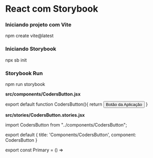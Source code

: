 # React com Storybook

<h3>Iniciando projeto com Vite</h3>
npm create vite@latest
 
<h3>Iniciando Storybook</h3>
npx sb init

<h3>Storybook Run</h3>
npm run storybook

</br>

<strong>src/components/CodersButton.jsx</strong>

export default function CodersButton(){
    return <button>Botão da Aplicação</button>
 }



<strong>src/stories/CodersButton.stories.jsx</strong>

import CodersButton from "../components/CodersButton";

export default {
    title: 'Components/CodersButton',
    component: CodersButton
}

export const Primary = () => <CodersButton />
